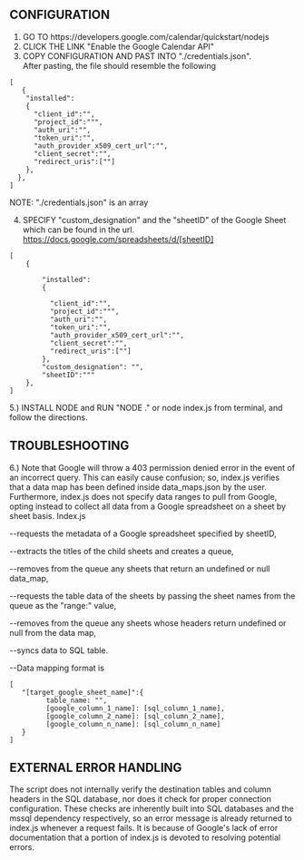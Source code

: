 CONFIGURATION
--
<ol>
<li> GO TO https://developers.google.com/calendar/quickstart/nodejs</li>
<li> CLICK THE LINK "Enable the Google Calendar API" </li>
<li> COPY CONFIGURATION AND PAST INTO "./credentials.json".<br/> After pasting, the file should resemble the following</li>
</ol>

```
[
   {
    "installed":
    {
      "client_id":"",
      "project_id":""",
      "auth_uri":"",
      "token_uri":"",
      "auth_provider_x509_cert_url":"",
      "client_secret":"",
      "redirect_uris":[""]
    },
  },
]
```
NOTE: "./credentials.json" is an array

4. SPECIFY "custom_designation" and the "sheetID" of the Google Sheet which
can be found in the url. https://docs.google.com/spreadsheets/d/[sheetID]
```
[
    {
    
        "installed":
        {
        
          "client_id":"",
          "project_id":""",
          "auth_uri":"",
          "token_uri":"",
          "auth_provider_x509_cert_url":"",
          "client_secret":"",
          "redirect_uris":[""]
        },
        "custom_designation": "",
        "sheetID":"""
    },
]
```

5.) INSTALL NODE and RUN "NODE ." or node index.js from terminal, and follow the directions.


TROUBLESHOOTING
--
6.) Note that Google will throw a 403 permission denied error in the event of an
incorrect query. This can easily cause confusion; so, index.js verifies that a 
data map has been defined inside data_maps.json by the user. Furthermore, index.js 
does not specify data ranges to pull from Google, opting instead to collect
all data from a Google spreadsheet on a sheet by sheet basis. Index.js 

--requests the metadata of a Google spreadsheet specified by sheetID,

--extracts the titles of the child sheets and creates a queue, 

--removes from the queue any sheets that return an undefined or null data_map,

--requests the table data of the sheets by passing the sheet names from the queue as the 
"range:" value,

--removes from the queue any sheets whose headers return undefined or null from
the data map,

--syncs data to SQL table.

--Data mapping format is 
```
[
   "[target_google_sheet_name]":{
         table_name: "",
         [google_column_1_name]: [sql_column_1_name],
         [google_column_2_name]: [sql_column_2_name],
         [google_column_n_name]: [sql_column_n_name]
   }
]
```

EXTERNAL ERROR HANDLING
--
The script does not internally verify the destination tables and column headers 
in the SQL database, nor does it check for proper connection configuration.
These checks are inherently built into SQL databases and the mssql dependency
respectively, so an error message is already returned to index.js whenever a request fails.
It is because of Google's lack of error documentation that a portion of index.js is
devoted to resolving potential errors.




 
 
